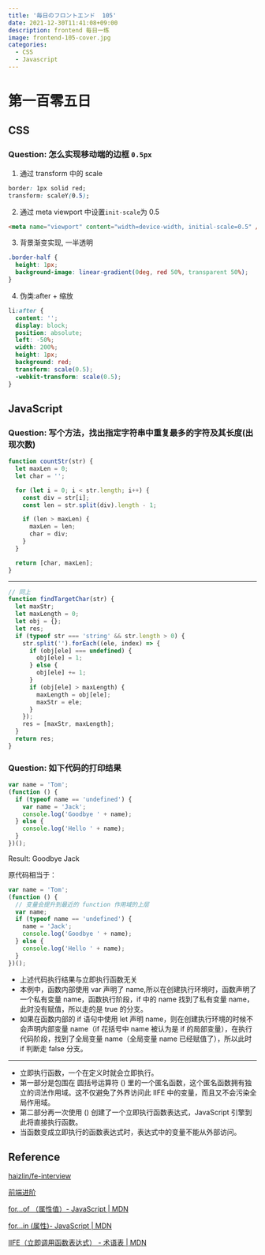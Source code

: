 ```yaml
---
title: '毎日のフロントエンド  105'
date: 2021-12-30T11:41:08+09:00
description: frontend 每日一练
image: frontend-105-cover.jpg
categories:
  - CSS
  - Javascript
---
```


# 第一百零五日

## CSS

### **Question:** 怎么实现移动端的边框 `0.5px`

1. 通过 transform 中的 scale

```css
border: 1px solid red;
transform: scaleY(0.5);
```

2. 通过 meta viewport 中设置`init-scale`为 0.5

```html
<meta name="viewport" content="width=device-width, initial-scale=0.5" />
```

3. 背景渐变实现, 一半透明

```css
.border-half {
  height: 1px;
  background-image: linear-gradient(0deg, red 50%, transparent 50%);
}
```

4. 伪类:after + 缩放

```css
li:after {
  content: '';
  display: block;
  position: absolute;
  left: -50%;
  width: 200%;
  height: 1px;
  background: red;
  transform: scale(0.5);
  -webkit-transform: scale(0.5);
}
```

## JavaScript

### **Question:** 写个方法，找出指定字符串中重复最多的字符及其长度(出现次数)

```js
function countStr(str) {
  let maxLen = 0;
  let char = '';

  for (let i = 0; i < str.length; i++) {
    const div = str[i];
    const len = str.split(div).length - 1;

    if (len > maxLen) {
      maxLen = len;
      char = div;
    }
  }

  return [char, maxLen];
}
```

---

```js
// 同上
function findTargetChar(str) {
  let maxStr;
  let maxLength = 0;
  let obj = {};
  let res;
  if (typeof str === 'string' && str.length > 0) {
    str.split('').forEach((ele, index) => {
      if (obj[ele] === undefined) {
        obj[ele] = 1;
      } else {
        obj[ele] += 1;
      }
      if (obj[ele] > maxLength) {
        maxLength = obj[ele];
        maxStr = ele;
      }
    });
    res = [maxStr, maxLength];
  }
  return res;
}
```

### **Question:** 如下代码的打印结果

```js
var name = 'Tom';
(function () {
  if (typeof name == 'undefined') {
    var name = 'Jack';
    console.log('Goodbye ' + name);
  } else {
    console.log('Hello ' + name);
  }
})();
```

Result: Goodbye Jack

原代码相当于：

```js
var name = 'Tom';
(function () {
  // 变量会提升到最近的 function 作用域的上层
  var name;
  if (typeof name == 'undefined') {
    name = 'Jack';
    console.log('Goodbye ' + name);
  } else {
    console.log('Hello ' + name);
  }
})();
```

- 上述代码执行结果与立即执行函数无关
- 本例中，函数内部使用 var 声明了 name,所以在创建执行环境时，函数声明了一个私有变量 name，函数执行阶段，if 中的 name 找到了私有变量 name，此时没有赋值，所以走的是 true 的分支。
- 如果在函数内部的 if 语句中使用 let 声明 name，则在创建执行环境的时候不会声明内部变量 name（if 花括号中 name 被认为是 if 的局部变量），在执行代码阶段，找到了全局变量 name（全局变量 name 已经赋值了），所以此时 if 判断走 false 分支。

---

- 立即执行函数，一个在定义时就会立即执行。
- 第一部分是包围在 圆括号运算符 () 里的一个匿名函数，这个匿名函数拥有独立的词法作用域。这不仅避免了外界访问此 IIFE 中的变量，而且又不会污染全局作用域。
- 第二部分再一次使用 () 创建了一个立即执行函数表达式，JavaScript 引擎到此将直接执行函数。
- 当函数变成立即执行的函数表达式时，表达式中的变量不能从外部访问。

## Reference

[haizlin/fe-interview](https://github.com/haizlin/fe-interview)

[前端进阶](https://muyiy.cn/)

[for...of （属性值）- JavaScript | MDN](https://developer.mozilla.org/zh-CN/docs/Web/JavaScript/Reference/Statements/for...of)

[for...in (属性)- JavaScript | MDN](https://developer.mozilla.org/zh-CN/docs/Web/JavaScript/Reference/Statements/for...in)

[IIFE（立即调用函数表达式） - 术语表 | MDN](https://developer.mozilla.org/zh-CN/docs/Glossary/IIFE)
